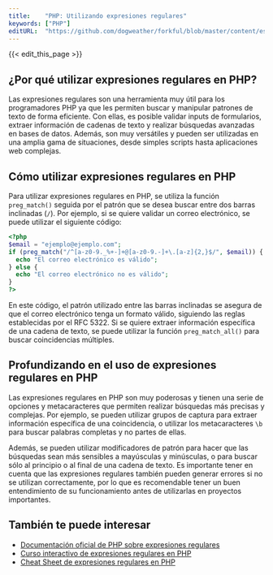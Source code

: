 ```yaml
---
title:    "PHP: Utilizando expresiones regulares"
keywords: ["PHP"]
editURL:  "https://github.com/dogweather/forkful/blob/master/content/es/php/using-regular-expressions.md"
---
```


{{< edit_this_page >}}

## ¿Por qué utilizar expresiones regulares en PHP?

Las expresiones regulares son una herramienta muy útil para los programadores PHP ya que les permiten buscar y manipular patrones de texto de forma eficiente. Con ellas, es posible validar inputs de formularios, extraer información de cadenas de texto y realizar búsquedas avanzadas en bases de datos. Además, son muy versátiles y pueden ser utilizadas en una amplia gama de situaciones, desde simples scripts hasta aplicaciones web complejas.

## Cómo utilizar expresiones regulares en PHP

Para utilizar expresiones regulares en PHP, se utiliza la función `preg_match()` seguida por el patrón que se desea buscar entre dos barras inclinadas (`/`). Por ejemplo, si se quiere validar un correo electrónico, se puede utilizar el siguiente código:

```PHP
<?php
$email = "ejemplo@ejemplo.com";
if (preg_match("/^[a-z0-9._%+-]+@[a-z0-9.-]+\.[a-z]{2,}$/", $email)) {
  echo "El correo electrónico es válido";
} else {
  echo "El correo electrónico no es válido";
}
?>
```

En este código, el patrón utilizado entre las barras inclinadas se asegura de que el correo electrónico tenga un formato válido, siguiendo las reglas establecidas por el RFC 5322. Si se quiere extraer información específica de una cadena de texto, se puede utilizar la función `preg_match_all()` para buscar coincidencias múltiples.

## Profundizando en el uso de expresiones regulares en PHP

Las expresiones regulares en PHP son muy poderosas y tienen una serie de opciones y metacaracteres que permiten realizar búsquedas más precisas y complejas. Por ejemplo, se pueden utilizar grupos de captura para extraer información específica de una coincidencia, o utilizar los metacaracteres `\b` para buscar palabras completas y no partes de ellas.

Además, se pueden utilizar modificadores de patrón para hacer que las búsquedas sean más sensibles a mayúsculas y minúsculas, o para buscar sólo al principio o al final de una cadena de texto. Es importante tener en cuenta que las expresiones regulares también pueden generar errores si no se utilizan correctamente, por lo que es recomendable tener un buen entendimiento de su funcionamiento antes de utilizarlas en proyectos importantes.

## También te puede interesar

- [Documentación oficial de PHP sobre expresiones regulares](https://www.php.net/manual/es/book.pcre.php)
- [Curso interactivo de expresiones regulares en PHP](https://regexone.com/references/php)
- [Cheat Sheet de expresiones regulares en PHP](https://www.cheatography.com/davechild/cheat-sheets/regular-expressions/)